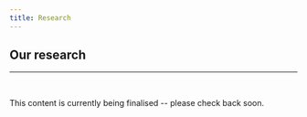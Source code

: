 ```yaml
---
title: Research
---
```


## Our research
---------------

<br>

This content is currently being finalised -- please check back soon.
